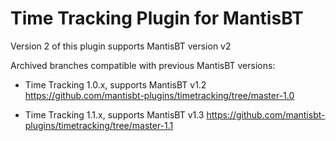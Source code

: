 Time Tracking Plugin for MantisBT
=================================

Version 2 of this plugin supports MantisBT version v2

Archived branches compatible with previous MantisBT versions:

* Time Tracking 1.0.x, supports MantisBT v1.2 
https://github.com/mantisbt-plugins/timetracking/tree/master-1.0

* Time Tracking 1.1.x, supports MantisBT v1.3
https://github.com/mantisbt-plugins/timetracking/tree/master-1.1


